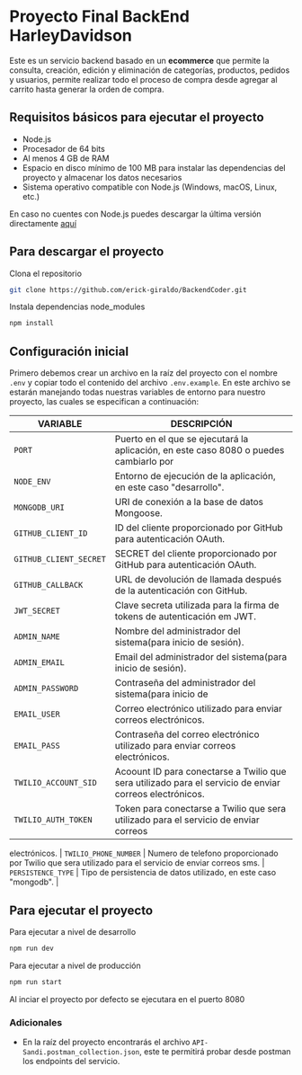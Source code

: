 # Proyecto Final BackEnd HarleyDavidson

Este es un servicio backend basado en un **ecommerce** que permite la consulta, creación, edición y eliminación de categorías, productos, pedidos y usuarios, permite realizar todo el proceso de compra desde agregar al carrito hasta generar la orden de compra.

## Requisitos básicos para ejecutar el proyecto

* Node.js
* Procesador de 64 bits
* Al menos 4 GB de RAM
* Espacio en disco mínimo de 100 MB para instalar las dependencias del proyecto y almacenar los datos necesarios
* Sistema operativo compatible con Node.js (Windows, macOS, Linux, etc.)

En caso no cuentes con Node.js puedes descargar la última versión directamente [aquí](https://nodejs.org/)

## Para descargar el proyecto

Clona el repositorio 
```sh
git clone https://github.com/erick-giraldo/BackendCoder.git
```
Instala dependencias node_modules
```sh
npm install
```
## Configuración inicial

Primero debemos crear un archivo en la raíz del proyecto con el nombre `.env` y copiar todo el contenido del archivo `.env.example`.
En este archivo se estarán manejando todas nuestras variables de entorno para nuestro proyecto, las cuales se especifican a continuación:

| VARIABLE                  | DESCRIPCIÓN                                                                                   |
| ------------------------- | --------------------------------------------------------------------------------------------- |
| `PORT`                    | Puerto en el que se ejecutará la aplicación, en este caso 8080 o puedes cambiarlo por         | cualquiera.                                                                                                                 |
| `NODE_ENV`                | Entorno de ejecución de la aplicación, en este caso "desarrollo".                             |
| `MONGODB_URI`             | URI de conexión a la base de datos Mongoose.                                                  |
| `GITHUB_CLIENT_ID`        | ID del cliente proporcionado por GitHub para autenticación OAuth.                             |
| `GITHUB_CLIENT_SECRET`    | SECRET del cliente proporcionado por GitHub para autenticación OAuth.                         |
| `GITHUB_CALLBACK`         | URL de devolución de llamada después de la autenticación con GitHub.                          |
| `JWT_SECRET`              | Clave secreta utilizada para la firma de tokens de autenticación em JWT.                      |
| `ADMIN_NAME`              | Nombre del administrador del sistema(para inicio de sesión).                                  |
| `ADMIN_EMAIL`             | Email del administrador del sistema(para inicio de sesión).                                   |
| `ADMIN_PASSWORD`          | Contraseña del administrador del sistema(para inicio de                                       |
| `EMAIL_USER`              | Correo electrónico utilizado para enviar correos electrónicos.                                |
| `EMAIL_PASS`              | Contraseña del correo electrónico utilizado para enviar correos electrónicos.                 |sesión).                                                                                                                    |
| `TWILIO_ACCOUNT_SID`      | Acoount ID para conectarse a Twilio que sera utilizado para el servicio de enviar correos electrónicos.                                                                                                               |
| `TWILIO_AUTH_TOKEN`       | Token para conectarse a Twilio que sera utilizado para el servicio de enviar correos 
electrónicos.
| `TWILIO_PHONE_NUMBER`     | Numero de telefono proporcionado por Twilio que sera utilizado para el servicio de enviar 
correos sms.
| `PERSISTENCE_TYPE`        | Tipo de persistencia de datos utilizado, en este caso "mongodb".                              |


## Para ejecutar el proyecto

Para ejecutar a nivel de desarrollo
```sh
npm run dev
```
Para ejecutar a nivel de producción
```sh
npm run start
```

Al inciar el proyecto por defecto se ejecutara en el puerto 8080

### Adicionales

* En la raíz del proyecto encontrarás el archivo `API-Sandi.postman_collection.json`, este te permitirá probar desde postman los endpoints del servicio.


